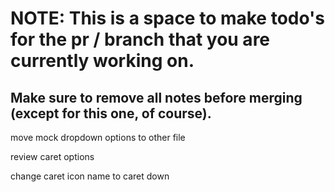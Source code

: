 # NOTE: This is a space to make todo's for the pr / branch that you are currently working on. 
Make sure to remove all notes before merging (except for this one, of course).
----------------------------------------------------------------------------------------------------
move mock dropdown options to other file

review caret options

change caret icon name to caret down
